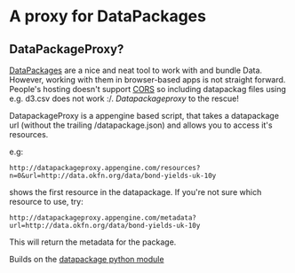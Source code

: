 A proxy for DataPackages
========================

DataPackageProxy?
-----------------

[DataPackages](http://data.okfn.org/standards/data-package) are a nice and
neat tool to work with and bundle Data. However, working with them in
browser-based apps is not straight forward. People's hosting doesn't
support [CORS](http://enable-cors.org) so including datapackag files using
e.g. d3.csv does not work :/. *Datapackageproxy* to the rescue!

DatapackageProxy is a appengine based script, that takes a datapackage url
(without the trailing /datapackage.json) and allows you to access it's
resources.

e.g:

```
http://datapackageproxy.appengine.com/resources?n=0&url=http://data.okfn.org/data/bond-yields-uk-10y
```

shows the first resource in the datapackage. If you're not sure which
resource to use, try:

```
http://datapackageproxy.appengine.com/metadata?url=http://data.okfn.org/data/bond-yields-uk-10y
```

This will return the metadata for the package.

Builds on the [datapackage python module](http://github.com/tryggvib/datapackage)
